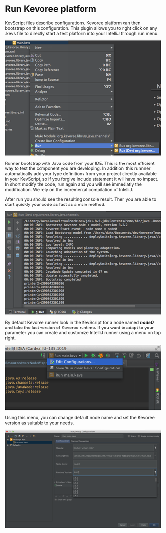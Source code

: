 # Run Kevoree platform

KevScript files describe configurations.
Kevoree platform can then bootstrap on this configuration.
This plugin allows you to right click on any .kevs file to directly start a test platform into your IntelliJ through run menu.

![RunKevScript](RunKevScript.png)

Runner bootstrap with Java code from your IDE. This is the most efficient way to test the component you are developing. In addition, this runnner automatically add your type definitions from your project directly available in your KevScript, so if you forgive include statement it will have no impact. In short modify the code, run again and you will see immediatly the modification. We rely on the incremental compilation of IntelliJ.

After run you should see the resulting console result. Then you are able to start quickly your code as fast as a main method.

![AfterRun](AfterRun.png)

By default Kevoree runner look in the KevScript for a node named ***node0*** and take the last version of Kevoree runtime. If you want to adapt to your parameter you can create and customize IntelliJ runner using a menu on top right.

![EditConfig](idea_edit_runner.png)

Using this menu, you can change default node name and set the Kevoree version as suitable to your needs.

![EditConfig](idea_edit_runner2.png)
